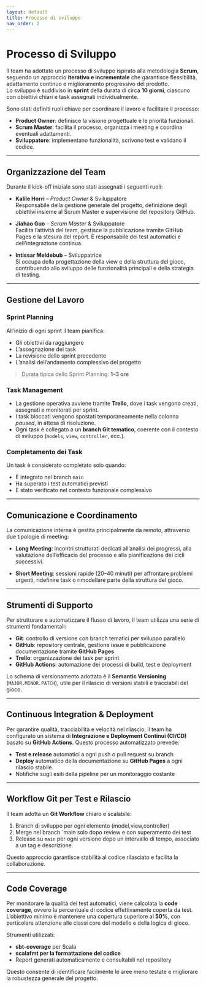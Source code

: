 ```yaml
---
layout: default
title: Processo di sviluppo
nav_order: 2
---
```


# **Processo di Sviluppo**

Il team ha adottato un processo di sviluppo ispirato alla metodologia **Scrum**, seguendo un approccio **iterativo e incrementale** che garantisce flessibilità, adattamento continuo e miglioramento progressivo del prodotto.  
Lo sviluppo è suddiviso in **sprint** della durata di circa **10 giorni**, ciascuno con obiettivi chiari e task assegnati individualmente.

Sono stati definiti ruoli chiave per coordinare il lavoro e facilitare il processo:

- **Product Owner**: definisce la visione progettuale e le priorità funzionali.
- **Scrum Master**: facilita il processo, organizza i meeting e coordina eventuali adattamenti.
- **Sviluppatore**: implementano funzionalità, scrivono test e validano il codice.

---

## **Organizzazione del Team**

Durante il kick-off iniziale sono stati assegnati i seguenti ruoli:

- **Kalile Horri** – _Product Owner_ & Sviluppatore  
  Responsabile della gestione generale del progetto, definizione degli obiettivi insieme al Scrum Master e supervisione del repository GitHub.

- **Jiahao Guo** – _Scrum Master_ & Sviluppatore  
  Facilita l’attività del team, gestisce la pubblicazione tramite GitHub Pages e la stesura del report. È responsabile dei test automatici e dell'integrazione continua.

- **Intissar Meldebub** – Sviluppatrice  
  Si occupa della progettazione della view e della struttura del gioco, contribuendo allo sviluppo delle funzionalità principali e della strategia di testing.

---

## **Gestione del Lavoro**

### Sprint Planning

All’inizio di ogni sprint il team pianifica:

- Gli obiettivi da raggiungere
- L’assegnazione dei task
- La revisione dello sprint precedente
- L’analisi dell’andamento complessivo del progetto

> Durata tipica dello Sprint Planning: **1–3 ore**

### Task Management

- La gestione operativa avviene tramite **Trello**, dove i task vengono creati, assegnati e monitorati per sprint.
- I task bloccati vengono spostati temporaneamente nella colonna _paused_, in attesa di risoluzione.
- Ogni task è collegato a un **branch Git tematico**, coerente con il contesto di sviluppo (`models`, `view`, `controller`, ecc.).

### Completamento dei Task

Un task è considerato completato solo quando:

- È integrato nel branch `main`
- Ha superato i test automatici previsti
- È stato verificato nel contesto funzionale complessivo

---

## **Comunicazione e Coordinamento**

La comunicazione interna è gestita principalmente da remoto, attraverso due tipologie di meeting:

- **Long Meeting**: incontri strutturati dedicati all’analisi dei progressi, alla valutazione dell’efficacia del processo e alla pianificazione dei cicli successivi.

- **Short Meeting**: sessioni rapide (20–40 minuti) per affrontare problemi urgenti, ridefinire task o rimodellare parte della struttura del gioco.

---

## **Strumenti di Supporto**

Per strutturare e automatizzare il flusso di lavoro, il team utilizza una serie di strumenti fondamentali:

- **Git**: controllo di versione con branch tematici per sviluppo parallelo
- **GitHub**: repository centrale, gestione issue e pubblicazione documentazione tramite **GitHub Pages**
- **Trello**: organizzazione dei task per sprint
- **GitHub Actions**: automazione dei processi di build, test e deployment

Lo schema di versionamento adottato è il **Semantic Versioning** (`MAJOR.MINOR.PATCH`), utile per il rilascio di versioni stabili e tracciabili del gioco.

---

## **Continuous Integration & Deployment**

Per garantire qualità, tracciabilità e velocità nel rilascio, il team ha configurato un sistema di **Integrazione e Deployment Continui (CI/CD)** basato su **GitHub Actions**. Questo processo automatizzato prevede:

- **Test e release** automatici a ogni push o pull request su branch
- **Deploy** automatico della documentazione su **GitHub Pages** a ogni rilascio stabile
- Notifiche sugli esiti della pipeline per un monitoraggio costante

---

## **Workflow Git per Test e Rilascio**

Il team adotta un **Git Workflow** chiaro e scalabile:

1. Branch di sviluppo per ogni elemento (model,view,controller)
2. Merge nel branch `main solo dopo review e con superamento dei test
3. Release su `main` per ogni versione dopo un intervallo di tempo, associato a un tag e descrizione.

Questo approccio garantisce stabilità al codice rilasciato e facilita la collaborazione.

---

## **Code Coverage**

Per monitorare la qualità dei test automatici, viene calcolata la **code coverage**, ovvero la percentuale di codice effettivamente coperta da test.  
L’obiettivo minimo è mantenere una copertura superiore al **50%**, con particolare attenzione alle classi core del modello e della logica di gioco.

Strumenti utilizzati:

- **sbt-coverage** per Scala
- **scalafmt per la formattazione del codice**
- Report generati automaticamente e consultabili nel repository

Questo consente di identificare facilmente le aree meno testate e migliorare la robustezza generale del progetto.

